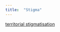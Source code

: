 ```yaml
---
title:  "Stigma"
---
```



[territorial stigmatisation](cause-effect-affect/territorial-stigmatisation)
